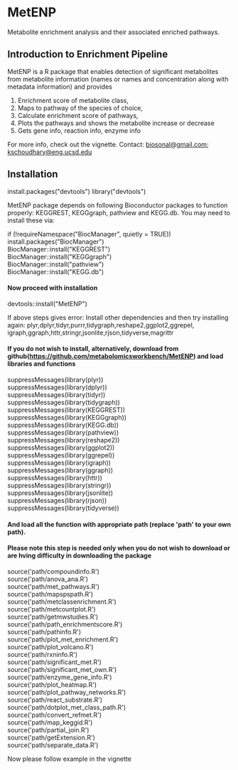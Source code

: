 # MetENP
Metabolite enrichment analysis and their associated enriched pathways.

## Introduction to Enrichment Pipeline

MetENP is a R package that enables detection of significant metabolites from metabolite information 
(names or names and concentration along with metadata information) and provides

1. Enrichment score of metabolite class,
2. Maps to pathway of the species of choice,
3. Calculate enrichment score of pathways,
4. Plots the pathways and shows the metabolite increase or decrease
5. Gets gene info, reaction info, enzyme info

For more info, check out the vignette.
Contact: biosonal@gmail.com; kschoudhary@eng.ucsd.edu


## Installation

install.packages("devtools")
library("devtools")

MetENP package depends on following Bioconductor packages to function properly: KEGGREST, KEGGgraph, pathview and KEGG.db. 
 You may need to install these via:


if (!requireNamespace("BiocManager", quietly = TRUE))
 install.packages("BiocManager")    
 BiocManager::install("KEGGREST")<br/>
 BiocManager::install("KEGGgraph")<br/>
 BiocManager::install("pathview")<br/>
 BiocManager::install("KEGG.db")<br/>
 
 #### Now proceed with installation
 
 devtools::install("MetENP")
 
 If above steps gives error:
Install other dependencies and then try installing again: plyr,dplyr,tidyr,purrr,tidygraph,reshape2,ggplot2,ggrepel,
    igraph,ggraph,httr,stringr,jsonlite,rjson,tidyverse,magrittr
    
    
#### If you do not wish to install, alternatively, download from github(https://github.com/metabolomicsworkbench/MetENP) and load libraries and functions

suppressMessages(library(plyr))<br/>
suppressMessages(library(dplyr))<br/>
suppressMessages(library(tidyr))<br/>
suppressMessages(library(tidygraph))<br/>
suppressMessages(library(KEGGREST))<br/>
suppressMessages(library(KEGGgraph))<br/>
suppressMessages(library(KEGG.db))<br/>
suppressMessages(library(pathview))<br/>
suppressMessages(library(reshape2))<br/>
suppressMessages(library(ggplot2))<br/>
suppressMessages(library(ggrepel))<br/>
suppressMessages(library(igraph))<br/>
suppressMessages(library(ggraph))<br/>
suppressMessages(library(httr))<br/>
suppressMessages(library(stringr))<br/>
suppressMessages(library(jsonlite))<br/>
suppressMessages(library(rjson))<br/>
suppressMessages(library(tidyverse))<br/>

#### And load all the function with appropriate path (replace 'path' to your own path). 
#### Please note this step is needed only when you do not wish to download or are hving difficulty in downloading the package

source('path/compoundinfo.R')<br/>
source('path/anova_ana.R')<br/>
source('path/met_pathways.R')<br/>
source('path/mapspspath.R')<br/>
source('path/metclassenrichment.R')<br/>
source('path/metcountplot.R')<br/>
source('path/getmwstudies.R')<br/>
source('path/path_enrichmentscore.R')<br/>
source('path/pathinfo.R')<br/>
source('path/plot_met_enrichment.R')<br/>
source('path/plot_volcano.R')<br/>
source('path/rxninfo.R')<br/>
source('path/significant_met.R')<br/>
source('path/significant_met_own.R')<br/>
source('path/enzyme_gene_info.R')<br/>
source('path/plot_heatmap.R')<br/>
source('path/plot_pathway_networks.R')<br/>
source('path/react_substrate.R')<br/>
source('path/dotplot_met_class_path.R')<br/>
source('path/convert_refmet.R')<br/>
source('path/map_keggid.R')<br/>
source('path/partial_join.R')<br/>
source('path/getExtension.R')<br/>
source('path/separate_data.R')<br/>

Now please follow example in the vignette
